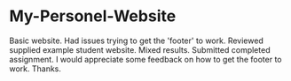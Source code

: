# My-Personel-Website

Basic website. Had issues trying to get the 'footer' to work. Reviewed supplied example student website. Mixed results. Submitted completed assignment. I would appreciate some feedback on how to get the footer to work.
Thanks.

